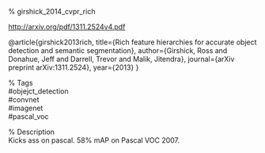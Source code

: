 % girshick_2014_cvpr_rich

http://arxiv.org/pdf/1311.2524v4.pdf

@article{girshick2013rich,
  title={Rich feature hierarchies for accurate object detection and semantic segmentation},
  author={Girshick, Ross and Donahue, Jeff and Darrell, Trevor and Malik, Jitendra},
  journal={arXiv preprint arXiv:1311.2524},
  year={2013}
}

% Tags  
\#objejct_detection  
\#convnet  
\#imagenet  
\#pascal_voc  

% Description  
Kicks ass on pascal. 58% mAP on Pascal VOC 2007.
